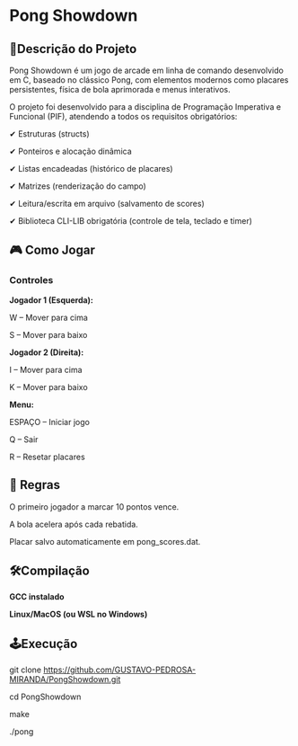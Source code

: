 # Pong Showdown
## 📌Descrição do Projeto
Pong Showdown é um jogo de arcade em linha de comando desenvolvido em C, baseado no clássico Pong, com elementos modernos como placares persistentes, física de bola aprimorada e menus interativos.

O projeto foi desenvolvido para a disciplina de Programação Imperativa e Funcional (PIF), atendendo a todos os requisitos obrigatórios:

✔ Estruturas (structs)

✔ Ponteiros e alocação dinâmica

✔ Listas encadeadas (histórico de placares)

✔ Matrizes (renderização do campo)

✔ Leitura/escrita em arquivo (salvamento de scores)

✔ Biblioteca CLI-LIB obrigatória (controle de tela, teclado e timer)

## 🎮 Como Jogar

### Controles

**Jogador 1 (Esquerda):**

W – Mover para cima

S – Mover para baixo

**Jogador 2 (Direita):**

I – Mover para cima

K – Mover para baixo

**Menu:**

ESPAÇO – Iniciar jogo

Q – Sair

R – Resetar placares

## 📝 Regras

O primeiro jogador a marcar 10 pontos vence.

A bola acelera após cada rebatida.

Placar salvo automaticamente em pong_scores.dat.

## 🛠️Compilação

**GCC instalado**

**Linux/MacOS (ou WSL no Windows)**

## 🕹️Execução

git clone https://github.com/GUSTAVO-PEDROSA-MIRANDA/PongShowdown.git

cd PongShowdown

make

./pong
